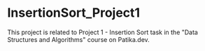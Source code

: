 # InsertionSort_Project1
This project is related to Project 1 - Insertion Sort task in the "Data Structures and Algorithms" course on Patika.dev.
